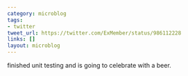```yaml
---
category: microblog
tags:
- twitter
tweet_url: https://twitter.com/ExMember/status/986112228
links: []
layout: microblog
---
```

finished unit testing and is going to celebrate with a beer.
